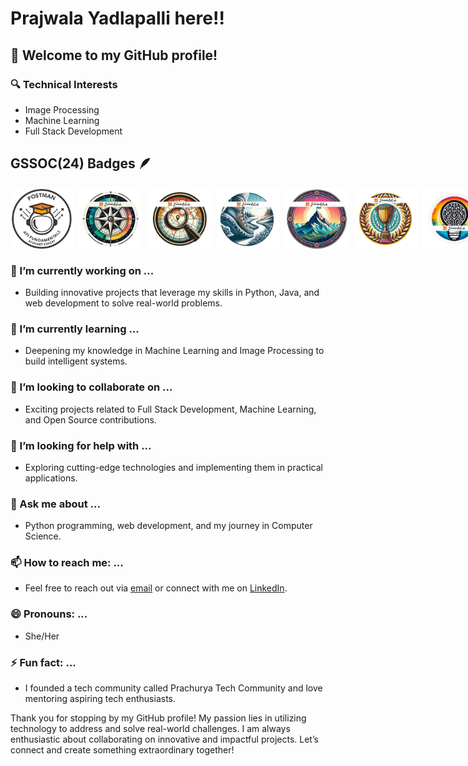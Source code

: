 # Prajwala Yadlapalli here!!

## 👋 Welcome to my GitHub profile!

### 🔍 Technical Interests

- Image Processing
- Machine Learning
- Full Stack Development

## GSSOC(24) Badges 🪶
<div style='display:flex; align-items:center; gap: 10px;' align='center'>
<img src="https://raw.githubusercontent.com/girlscript/gssoc-website-new/main/public/badges/postman.png" width="100px" height="100px" />
  <img src="https://github.com/girlscript/gssoc-website-new/blob/main/public/badges/1.png" width="100px" height="100px" />
  <img src="https://github.com/girlscript/gssoc-website-new/blob/main/public/badges/2.png" width="100px" height="100px" />
  <img src="https://github.com/girlscript/gssoc-website-new/blob/main/public/badges/3.png" width="100px" height="100px" />
  <img src="https://github.com/girlscript/gssoc-website-new/blob/main/public/badges/4.png" width="100px" height="100px" />
  <img src="https://github.com/girlscript/gssoc-website-new/blob/main/public/badges/5.png" width="100px" height="100px" />
  <img src="https://github.com/girlscript/gssoc-website-new/blob/main/public/badges/6.png" width="100px" height="100px" />
  <img src="https://github.com/girlscript/gssoc-website-new/blob/main/public/badges/7.png" width="100px" height="100px" />
  <img src="https://github.com/girlscript/gssoc-website-new/blob/main/public/badges/8.png" width="100px" height="100px" />
</div>

### 🔭 I’m currently working on ...
- Building innovative projects that leverage my skills in Python, Java, and web development to solve real-world problems.

### 🌱 I’m currently learning ...
- Deepening my knowledge in Machine Learning and Image Processing to build intelligent systems.

### 👯 I’m looking to collaborate on ...
- Exciting projects related to Full Stack Development, Machine Learning, and Open Source contributions.

### 🤔 I’m looking for help with ...
- Exploring cutting-edge technologies and implementing them in practical applications.

### 💬 Ask me about ...
- Python programming, web development, and my journey in Computer Science.

### 📫 How to reach me: ...
- Feel free to reach out via [email](mailto:prajwalayadlapalli@gmail.com) or connect with me on [LinkedIn](https://www.linkedin.com/in/prajwala-yadlapalli).

### 😄 Pronouns: ...
- She/Her

### ⚡ Fun fact: ...
- I founded a tech community called Prachurya Tech Community and love mentoring aspiring tech enthusiasts.

Thank you for stopping by my GitHub profile! My passion lies in utilizing technology to address and solve real-world challenges. I am always enthusiastic about collaborating on innovative and impactful projects. Let’s connect and create something extraordinary together!
